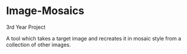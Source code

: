 # Image-Mosaics
3rd Year Project

A tool which takes a target image and recreates it in mosaic style from a collection of other images.
